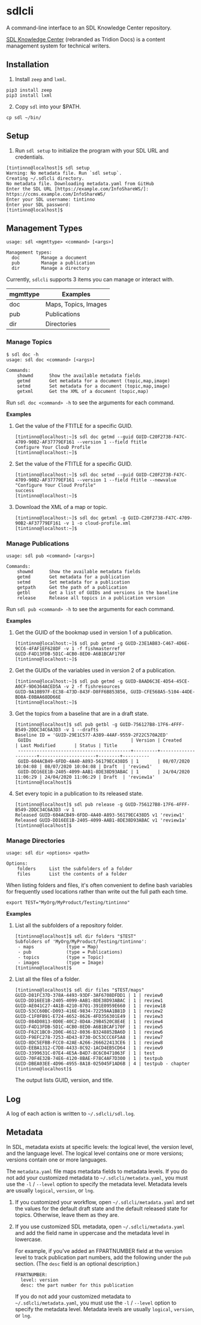 # sdlcli
A command-line interface to an SDL Knowledge Center repository.

[SDL Knowledge Center](https://docs.rws.com/787645/156929/sdl-tridion-docs-14/product-overview-and-architecture) 
(rebranded as Tridion Docs) is a content management system for technical writers.

## Installation 

1. Install `zeep` and `lxml`.

```
pip3 install zeep
pip3 install lxml
```

2. Copy `sdl` into your $PATH.

```
cp sdl ~/bin/
```

## Setup

1. Run `sdl setup` to initialize the program with your SDL URL and credentials.

```
[tintinno@localhost]$ sdl setup
Warning: No metadata file. Run `sdl setup`.
Creating ~/.sdlcli directory.
No metadata file. Downloading metadata.yaml from GitHub
Enter the SDL URL [https://example.com/InfoShareWS/]: https://ccms.example.com/InfoShareWS/    
Enter your SDL username: tintinno 
Enter your SDL password:
[tintinno@localhost]$
```

## Management Types

```
usage: sdl <mgmttype> <command> [<args>]

Management types:
  doc        Manage a document
  pub        Manage a publication
  dir        Manage a directory
```
Currently, `sdlcli` supports 3 items you can manage or interact with.

| mgmttype | Examples     |
|----------|--------------|
| doc      | Maps, Topics, Images |
| pub      | Publications |
| dir      | Directories  |

### Manage Topics

```
$ sdl doc -h
usage: sdl doc <command> [<args>] 

Commands:
    showmd      Show the available metadata fields
    getmd       Get metadata for a document (topic,map,image)
    setmd       Set metadata for a document (topic,map,image)
    getxml      Get the XML of a document (topic,map)
```

Run `sdl doc <command> -h` to see the arguments for each command.

**Examples**

1. Get the value of the FTITLE for a specific GUID.
   ```
   [tintinno@localhost:~]$ sdl doc getmd --guid GUID-C20F2738-F47C-4709-90B2-AF37779EF161 --version 1 --field ftitle
   Configure Your ClouD Profile
   [tintinno@localhost:~]$
   ```

1. Set the value of the FTITLE for a specific GUID.
   ```
   [tintinno@localhost:~]$ sdl doc setmd --guid GUID-C20F2738-F47C-4709-90B2-AF37779EF161 --version 1 --field ftitle --newvalue "Configure Your Cloud Profile"
   success
   [tintinno@localhost:~]$
   ```

1. Download the XML of a map or topic.
   ```
   [tintinno@localhost:~]$ sdl doc getxml -g GUID-C20F2738-F47C-4709-90B2-AF37779EF161 -v 1 -o cloud-profile.xml
   [tintinno@localhost:~]$
   ```

### Manage Publications

```
usage: sdl pub <command> [<args>]

Commands:
    showmd      Show the available metadata fields
    getmd       Get metadata for a publication
    setmd       Set metadata for a publication
    getpath     Get the path of a publication
    getbl       Get a list of GUIDs and versions in the baseline
    release     Release all topics in a publication version
```
Run `sdl pub <command> -h` to see the arguments for each command.

**Examples**

1. Get the GUID of the bookmap used in version 1 of a publication.
   ```
   [tintinno@localhost:~]$ sdl pub getmd -g GUID-23E1AB83-C467-4D6E-9CC6-4FAF1EF628DF -v 1 -f fishmasterref
   GUID-F4D13FDB-5D1C-4CB0-8ED0-A6B1BCAF170F
   [tintinno@localhost:~]$
   ```

1. Get the GUIDs of the variables used in version 2 of a publication.
   ```
   [tintinno@localhost:~]$ sdl pub getmd -g GUID-8AAD6C3E-4D54-45CE-A0CF-9D6364ACED5A -v 2 -f fishresources
   GUID-9A10B97F-EC38-473D-843F-D8FF6B853856, GUID-CFE568A5-5104-44DE-BD8A-E0BAA68DD66E
   [tintinno@localhost:~]$
   ```

1. Get the topics from a baseline that are in a draft state.
   ```
   [tintinno@localhost]$ sdl pub getbl -g GUID-756127B8-17F6-4FFF-B549-2DDC34C6A3D3 -v 1 --drafts
   Baseline ID = 'GUID-29E1C577-A389-44AF-9559-2F22C570A2ED'
    GUIDs                                     | Version | Created             | Last Modified       | Status | Title
    ------------------------------------------+---------+---------------------+---------------------+--------+----------
    GUID-604ACB49-6FDD-4A40-A893-56179EC438D5 | 1       | 08/07/2020 10:04:08 | 08/07/2020 10:04:08 | Draft  | 'review1'
    GUID-DD16EE1B-2405-4099-AAB1-8DE38D93ABAC | 1       | 24/04/2020 11:06:29 | 24/04/2020 11:06:29 | Draft  | 'review1a'
   [tintinno@localhost]$
   ```

1. Set every topic in a publication to its released state.
   ```
   [tintinno@localhost]$ sdl pub release -g GUID-756127B8-17F6-4FFF-B549-2DDC34C6A3D3 -v 1
   Released GUID-604ACB49-6FDD-4A40-A893-56179EC438D5 v1 'review1'
   Released GUID-DD16EE1B-2405-4099-AAB1-8DE38D93ABAC v1 'review1a'
   [tintinno@localhost]$
   ```

### Manage Directories
```
usage: sdl dir <options> <path>

Options:
    folders     List the subfolders of a folder
    files       List the contents of a folder
```
When listing folders and files, it's often convenient to define bash variables for frequently used 
locations rather than write out the full path each time.
```
export TEST="MyOrg/MyProduct/Testing/tintinno"
```

**Examples**

1. List all the subfolders of a repository folder.
   ```
   [tintinno@localhost]$ sdl dir folders "$TEST"
   Subfolders of 'MyOrg/MyProduct/Testing/tintinno':
    - maps            (type = Map)
    - pub             (type = Publications)
    - topics          (type = Topic)
    - images          (type = Image)
   [tintinno@localhost]$
   ```
1. List all the files of a folder.
   ```
   [tintinno@localhost]$ sdl dir files "$TEST/maps"
   GUID-D81FC37D-378A-4493-93DF-3AF6708DFDD1 | 1 | review0
   GUID-DD16EE1B-2405-4099-AAB1-8DE38D93ABAC | 1 | review1
   GUID-AE041C27-4A1B-4210-8701-391E0959E660 | 1 | review18
   GUID-53CC60BC-D093-416E-9834-72259AA1B81D | 1 | review2
   GUID-C1F0FB91-E724-4652-8626-4FD356301E49 | 1 | review3
   GUID-084D0813-0D0E-40C2-8D4A-29B4520C8E4E | 1 | review4
   GUID-F4D13FDB-5D1C-4CB0-8ED0-A6B1BCAF170F | 1 | review5
   GUID-F62C1BC0-2D0E-4612-8036-B3248852BA6D | 1 | review6
   GUID-F9EFC278-7253-4D43-8730-DC53CCC6F5A8 | 1 | review7
   GUID-8DC5EFBB-FCC0-42AE-A266-266622413CE6 | 1 | review8
   GUID-EEBA1312-C7D8-4433-8C92-1ACD4EB5CD64 | 1 | review9
   GUID-3399631C-07E4-4E5A-B4D7-8C6C0471063F | 1 | test
   GUID-70F4E32B-74E6-4120-8BAE-F78C4AF7D300 | 1 | testpub
   GUID-DBEA03EE-4D96-4955-8A18-025045F1AD6B | 4 | testpub - chapter
   [tintinno@localhost]$
   ```
   The output lists GUID, version, and title.

## Log

A log of each action is written to `~/.sdlcli/sdl.log`.

## Metadata

In SDL, metadata exists at specific levels: the logical level, the version level, and
the language level. The logical level contains one or more versions; versions contain
one or more languages. 

The `metadata.yaml` file maps metadata fields to metadata levels. 
If you do not add your customized metadata to `~/.sdlcli/metadata.yaml`, 
you must use the `-l` / `--level` option to specify the metadata level. 
Metadata levels are usually `logical`, `version`, or `lng`.

1. If you customized your workflow, open `~/.sdlcli/metadata.yaml` and set the 
   values for the default draft state and the default released state for topics.
   Otherwise, leave them as they are.

1. If you use customized SDL metadata, open `~/.sdlcli/metadata.yaml` and add 
   the field name in uppercase and the metadata level in lowercase.

   For example, if you've added an FPARTNUMBER field at the version level to track 
   publication part numbers, add the following under the `pub` section. 
   (The `desc` field is an optional description.)

   ```
   FPARTNUMBER:
     level: version
     desc: the part number for this publication 
   ```
   If you do not add your customized metadata to `~/.sdlcli/metadata.yaml`, you
   must use the `-l` / `--level` option to specify the metadata level. Metadata
   levels are usually `logical`, `version`, or `lng`.

